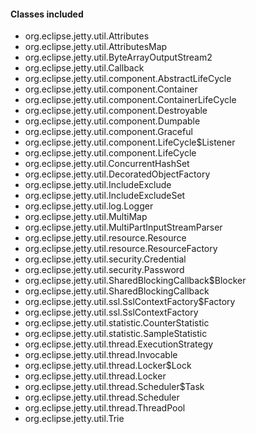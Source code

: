 #### Classes included
- org.eclipse.jetty.util.Attributes
- org.eclipse.jetty.util.AttributesMap
- org.eclipse.jetty.util.ByteArrayOutputStream2
- org.eclipse.jetty.util.Callback
- org.eclipse.jetty.util.component.AbstractLifeCycle
- org.eclipse.jetty.util.component.Container
- org.eclipse.jetty.util.component.ContainerLifeCycle
- org.eclipse.jetty.util.component.Destroyable
- org.eclipse.jetty.util.component.Dumpable
- org.eclipse.jetty.util.component.Graceful
- org.eclipse.jetty.util.component.LifeCycle$Listener
- org.eclipse.jetty.util.component.LifeCycle
- org.eclipse.jetty.util.ConcurrentHashSet
- org.eclipse.jetty.util.DecoratedObjectFactory
- org.eclipse.jetty.util.IncludeExclude
- org.eclipse.jetty.util.IncludeExcludeSet
- org.eclipse.jetty.util.log.Logger
- org.eclipse.jetty.util.MultiMap
- org.eclipse.jetty.util.MultiPartInputStreamParser
- org.eclipse.jetty.util.resource.Resource
- org.eclipse.jetty.util.resource.ResourceFactory
- org.eclipse.jetty.util.security.Credential
- org.eclipse.jetty.util.security.Password
- org.eclipse.jetty.util.SharedBlockingCallback$Blocker
- org.eclipse.jetty.util.SharedBlockingCallback
- org.eclipse.jetty.util.ssl.SslContextFactory$Factory
- org.eclipse.jetty.util.ssl.SslContextFactory
- org.eclipse.jetty.util.statistic.CounterStatistic
- org.eclipse.jetty.util.statistic.SampleStatistic
- org.eclipse.jetty.util.thread.ExecutionStrategy
- org.eclipse.jetty.util.thread.Invocable
- org.eclipse.jetty.util.thread.Locker$Lock
- org.eclipse.jetty.util.thread.Locker
- org.eclipse.jetty.util.thread.Scheduler$Task
- org.eclipse.jetty.util.thread.Scheduler
- org.eclipse.jetty.util.thread.ThreadPool
- org.eclipse.jetty.util.Trie
